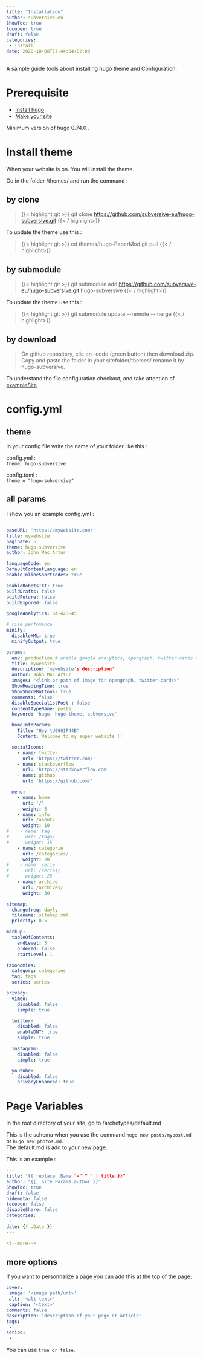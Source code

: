 ```yaml
---
title: "Installation"
author: subversive.eu
ShowToc: true
tocopen: true
draft: false
categories:
 - Install
date: 2020-10-08T17:44:04+02:00
---
```


A sample guide tools about installing hugo theme and Configuration.
<!--more-->

# Prerequisite

- [Install hugo](https://gohugo.io/getting-started/installing/)
- [Make your site](https://gohugo.io/getting-started/quick-start/)

Minimum version of hugo 0.74.0 .

# Install theme

When your website is on. You will install the theme.

Go in the folder /themes/ and run the command :

## by clone


> {{< highlight git >}}
  git clone https://github.com/subversive-eu/hugo-subversive.git
{{< / highlight>}}

To update the theme use this :

> {{< highlight git >}}
cd themes/hugo-PaperMod
git pull
{{< / highlight>}}

## by submodule

> {{< highlight git >}}
  git submodule add https://github.com/subversive-eu/hugo-subversive.git hugo-subversive
{{< / highlight>}}

To update the theme use this :

> {{< highlight git >}}
git submodule update --remote --merge
{{< / highlight>}}

## by download

> On github repository, clic on -code (green button) then download zip.  
> Copy and paste the folder in your sitefolder/themes/ rename it by hugo-subversive.


To understand the file configuration checkout, and take attention of [exampleSite](https://github.com/subversive-eu/hugo-subversive/tree/exampleSite)

# config.yml

## theme

In your config file write the name of your folder like this :

config.yml :  
`theme: hugo-subversive`

config.toml :  
`theme = "hugo-subversive"`

## all params

I show you an example config.yml :


```yml

baseURL: 'https://mywebsite.com/'
title: mywebsite
paginate: 5
theme: hugo-subversive
author: John Mac Artur

languageCode: en
DefaultContentLanguage: en
enableInlineShortcodes: true

enableRobotsTXT: true
buildDrafts: false
buildFuture: false
buildExpored: false

googleAnalytics: UA-423-45

# rise perfomance
minify:
  disableXML: true
  minifyOutput: true

params:
  env: production # enable google analytics, opengraph, twitter-cards and schema.
  title: mywebsite
  description: 'mywebsite's description'
  author: John Mac Artur
  images: "<link or path of image for opengraph, twitter-cards>"
  ShowReadingTime: true
  ShowShareButtons: true
  comments: false
  disableSpecial1stPost : false
  contentTypeName: posts
  keyword: 'hugo, hugo-theme, subversive'

  homeInfoParams:
    Title: "Hey \U0001F44B"
    Content: Welcome to my super website !! 

  socialIcons:
    - name: twitter
      url: 'https://twitter.com/'
    - name: stackoverflow
      url: 'https://stackoverflow.com'
    - name: github
      url: 'https://github.com/'

  menu:
    - name: home
      url: '/'
      weight: 5
    - name: info
      url: /about/
      weight: 10
#    - name: tag
#      url: /tags/
#      weight: 15
    - name: categorie
      url: /categories/
      weight: 20
#    - name: serie
#      url: /series/
#      weight: 25
    - name: archive   
      url: /archives/
      weight: 30

sitemap:
  changefreq: dayly
  filename: sitemap.xml
  priority: 0.5

markup:
  tableOfContents:
    endLevel: 3
    ordered: false
    startLevel: 1

taxonomies:
  category: categories
  tag: tags
  series: series

privacy:
  vimeo:
    disabled: false
    simple: true

  twitter:
    disabled: false
    enableDNT: true
    simple: true

  instagram:
    disabled: false
    simple: true

  youtube:
    disabled: false
    privacyEnhanced: true

```

# Page Variables

In the root directory of your site, go to /archetypes/default.md

This is the schema when you use the command `hugo new posts/mypost.md` or `hugo new photos.md`.  
The default.md is add to your new page.

This is an example :

```yml
---
title: "{{ replace .Name "-" " " | title }}"
author: "{{ .Site.Params.author }}"
ShowToc: true
draft: false
hidemeta: false
tocopen: false
disableShare: false
categories:
 - 
date: {{ .Date }}
---

<!--more-->
```

## more options

If you want to personnalize a page you can add this at the top of the page:  

```yml
cover:
 image: '<image path/url>'
 alt: '<alt text>'
 caption: '<text>'
comments: false
description: 'description of your page or article'
tags:
 -
series:
 - 
```

You can use `true or false`.
